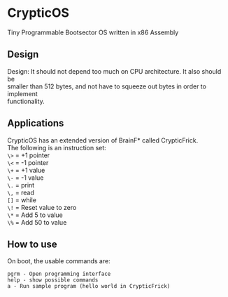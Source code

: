 # CrypticOS
Tiny Programmable Bootsector OS written in x86 Assembly

## Design
Design: It should not depend too much on CPU architecture. It also should be  
smaller than 512 bytes, and not have to squeeze out bytes in order to implement  
functionality.  

## Applications
CrypticOS has an extended version of BrainF* called CrypticFrick.  
The following is an instruction set:  
`\>` = +1 pointer  
`\<` = -1 pointer  
`\+` = +1 value  
`\-` = -1 value  
`\.` = print  
`\,` = read  
`[]` = while  
`\!` = Reset value to zero    
`\*` = Add 5 to value   
`\%` = Add 50 to value  

## How to use
On boot, the usable commands are:
```
pgrm - Open programming interface  
help - show possible commands  
a - Run sample program (hello world in CrypticFrick)  
```
